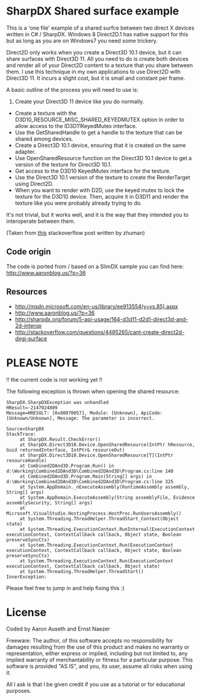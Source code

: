 SharpDX Shared surface example
=====

This is a 'one file' example of a shared surfce between two direct X devices written in C# / SharpDX. Windows 8 Direct2D.1 has native support for this but as long as you are on Windows7 you need some trickery.

Direct2D only works when you create a Direct3D 10.1 device, but it can share surfaces with Direct3D 11. All you need to do is create both devices and render all of your Direct2D content to a texture that you share between them. I use this technique in my own applications to use Direct2D with Direct3D 11. It incurs a slight cost, but it is small and constant per frame.

A basic outline of the process you will need to use is:

1. Create your Direct3D 11 device like you do normally.
* Create a texture with the D3D10_RESOURCE_MISC_SHARED_KEYEDMUTEX option in order to allow access to the ID3D11KeyedMutex interface.
* Use the GetSharedHandle to get a handle to the texture that can be shared among devices.
* Create a Direct3D 10.1 device, ensuring that it is created on the same adapter.
* Use OpenSharedResource function on the Direct3D 10.1 device to get a version of the texture for Direct3D 10.1.
* Get access to the D3D10 KeyedMutex interface for the texture.
* Use the Direct3D 10.1 version of the texture to create the RenderTarget using Direct2D.
* When you want to render with D2D, use the keyed mutex to lock the texture for the D3D10 device. Then, acquire it in D3D11 and render the texture like you were probably already trying to do.

It's not trivial, but it works well, and it is the way that they intended you to interoperate between them.

(Taken from [this](http://stackoverflow.com/questions/4485265/cant-create-direct2d-dxgi-surface) stackoverflow post written by zhuman)

Code origin
----
The code is ported from / based on a SlimDX sample you can find here: http://www.aaronblog.us/?p=36

Resources
---

* http://msdn.microsoft.com/en-us/library/ee913554(v=vs.85).aspx
* http://www.aaronblog.us/?p=36
* http://sharpdx.org/forum/5-api-usage/164-d3d11-d2d1-direct3d-and-2d-interop
* http://stackoverflow.com/questions/4485265/cant-create-direct2d-dxgi-surface

PLEASE NOTE
====
!! the current code is not working yet !!

The following exception is thrown when opening the shared resource:
  
    SharpDX.SharpDXException was unhandled
    HResult=-2147024809
    Message=HRESULT: [0x80070057], Module: [Unknown], ApiCode: [Unknown/Unknown], Message: The parameter is incorrect.

    Source=SharpDX
    StackTrace:
         at SharpDX.Result.CheckError()
         at SharpDX.Direct3D10.Device.OpenSharedResource(IntPtr hResource, Guid returnedInterface, IntPtr& resourceOut)
         at SharpDX.Direct3D10.Device.OpenSharedResource[T](IntPtr resourceHandle)
         at Combined2DAnd3D.Program.Run() in d:\Working\Combined2DAnd3D\Combined2DAnd3D\Program.cs:line 140
         at Combined2DAnd3D.Program.Main(String[] args) in d:\Working\Combined2DAnd3D\Combined2DAnd3D\Program.cs:line 325
         at System.AppDomain._nExecuteAssembly(RuntimeAssembly assembly, String[] args)
         at System.AppDomain.ExecuteAssembly(String assemblyFile, Evidence assemblySecurity, String[] args)
         at Microsoft.VisualStudio.HostingProcess.HostProc.RunUsersAssembly()
         at System.Threading.ThreadHelper.ThreadStart_Context(Object state)
         at System.Threading.ExecutionContext.RunInternal(ExecutionContext executionContext, ContextCallback callback, Object state, Boolean preserveSyncCtx)
         at System.Threading.ExecutionContext.Run(ExecutionContext executionContext, ContextCallback callback, Object state, Boolean preserveSyncCtx)
         at System.Threading.ExecutionContext.Run(ExecutionContext executionContext, ContextCallback callback, Object state)
         at System.Threading.ThreadHelper.ThreadStart()
    InnerException: 
      
Please feel free to jump in and help fixing this :)

License
===
Coded by Aaron Auseth and Ernst Naezer

  Freeware: The author, of this software accepts no responsibility for damages resulting
  from the use of this product and makes no warranty or representation, either
  express or implied, including but not limited to, any implied warranty of
  merchantability or fitness for a particular purpose. This software is provided
  "AS IS", and you, its user, assume all risks when using it.
  
  All I ask is that I be given credit if you use as a tutorial or for educational purposes.
